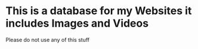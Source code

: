 # This is a database for my Websites it includes Images and Videos
Please do not use any of this stuff